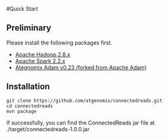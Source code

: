 #Quick Start

## Preliminary

Please install the following packages first.

*   [Apache Hadoop 2.8.x](https://hadoop.apache.org/docs/r2.8.0/)
*   [Apache Spark 2.2.x](https://spark.apache.org/docs/2.2.2/)
*   [Ategnomix Adam v0.23 (forked from Apache Adam)](https://github.com/AnomeGAP/adam)

## Installation

```
git clone https://github.com/atgenomix/connectedreads.git
cd connectedreads
mvn package
```

If successfully, you can find the ConnectedReads jar file at ./target/connectedreads-1.0.0.jar

